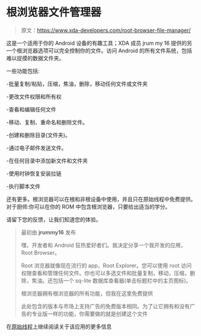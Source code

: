 # 根浏览器文件管理器

> 原文：<https://www.xda-developers.com/root-browser-file-manager/>

这是一个适用于你的 Android 设备的有趣工具；XDA 成员 jrum my 16 提供的另一个根浏览器选项可以完全控制你的文件。访问 Android 的所有文件系统，包括难以捉摸的数据文件夹。

一些功能包括:

-批量复制/粘贴，压缩，焦油，删除，移动任何文件或文件夹

-更改文件权限和所有权

-查看和编辑任何文件

-移动、复制、重命名和删除文件。

-创建和删除目录(文件夹)。

-通过电子邮件发送文件。

-在任何目录中添加新文件和文件夹

-使用时钟恢复安装拉链

-执行脚本文件

还有更多。根浏览器可以在根和非根设备中使用，并且只在原始线程中免费提供。对于厨师:你可以在你的 ROM 中包含根浏览器，只要给出适当的学分。

请留下您的反馈，让我们知道您的体验。

> 最初由 **jrummy16** 发布
> 
> 嘿，开发者和 Android 狂热爱好者们。我决定分享一个我开发的应用，Root Browser。
> 
> Root 浏览器就像现在流行的 app，Root Explorer。您可以使用 root 访问权限查看和管理任何文件。你也可以多选文件和批量复制，移动，压缩，删除，焦油。还包括一个 sq-lite 数据库查看器(单击标题栏中的主页图标)。
> 
> 根浏览器拥有根浏览器的所有功能，但我在这里免费提供
> 
> 此处包含的版本与市场上支持广告的免费版本相同。为了让它拥有和没有广告的专业版一样的功能，你需要做的就是创建这个文件

在[原始线程](http://forum.xda-developers.com/showthread.php?p=19180964#post19180964)上继续阅读关于该应用的更多信息